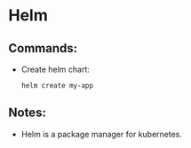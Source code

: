 # Helm

## Commands:

- Create helm chart:

    ```
    helm create my-app
    ```

## Notes:

- Helm is a package manager for kubernetes.

